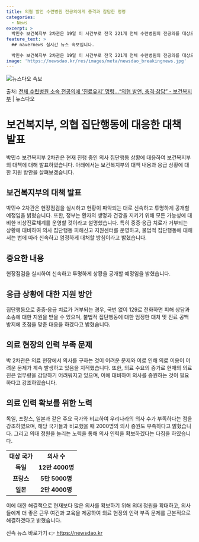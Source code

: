 ```yaml
---
title: 의협 발언 수련병원 전공의에게 충격과 참담한 명령
categories:
  - News
excerpt: >
  박민수 보건복지부 2차관은 19일 이 시간부로 전국 221개 전체 수련병원의 전공의를 대상으로 진료유지명령을…
feature_text: >
  ## navernews 실시간 뉴스 속보입니다.

  박민수 보건복지부 2차관은 19일 이 시간부로 전국 221개 전체 수련병원의 전공의를 대상으로 진료유지명령을…
image: 'https://newsdao.kr/res/images/meta/newsdao_breakingnews.jpg'
---
```


![뉴스다오 속보](https://newsdao.kr/res/images/meta/newsdao_breakingnews.jpg)

<p>출처: <a href="https://newsdao.kr/3169" rel="dofollow">전체 수련병원 소속 전공의에 ‘진료유지’ 명령…“의협 발언, 충격·참담” - 보건복지부</a> | 뉴스다오</p>

<h1>보건복지부, 의협 집단행동에 대응한 대책 발표</h1>
<p data-ke-size="size16">박민수 보건복지부 2차관은 현재 진행 중인 의사 집단행동 상황에 대응하여 보건복지부의 대책에 대해 발표하였습니다. 아래에서는 보건복지부의 대책 내용과 응급 상황에 대한 지원 방안을 살펴보겠습니다. </p>

<h2 data-ke-size="size26">보건복지부의 대책 발표</h2>
<p data-ke-size="size16">박민수 2차관은 현장점검을 실시하고 현황이 파악되는 대로 신속하고 투명하게 공개할 예정임을 밝혔습니다. 또한, 정부는 환자의 생명과 건강을 지키기 위해 모든 가능성에 대비한 비상진료체계를 운영할 것이라고 설명했습니다. 특히 중증·응급 치료가 거부되는 상황에 대비하여 의사 집단행동 피해신고 지원센터를 운영하고, 불법적 집단행동에 대해서는 법에 따라 신속하고 엄정하게 대처할 방침이라고 밝혔습니다.</p>

<h2 data-ke-size="size26">중요한 내용</h2>
<p data-ke-size="size16">현장점검을 실시하여 신속하고 투명하게 상황을 공개할 예정임을 밝혔습니다.</p>

<h2 data-ke-size="size26">응급 상황에 대한 지원 방안</h2>
<p data-ke-size="size16">집단행동으로 중증·응급 치료가 거부되는 경우, 국번 없이 129로 전화하면 피해 상담과 소송에 대한 지원을 받을 수 있으며, 불법적 집단행동에 대한 엄정한 대처 및 진료 공백 방지에 초점을 맞춘 대응을 하겠다고 밝혔습니다.</p>

<h2 data-ke-size="size26">의료 현장의 인력 부족 문제</h2>
<p data-ke-size="size16">박 2차관은 의료 현장에서 의사를 구하는 것이 어려운 문제와 이로 인해 의료 이용이 어려운 문제가 계속 발생하고 있음을 지적했습니다. 또한, 의료 수요의 증가로 현재의 의료진은 업무량을 감당하기 어려워지고 있으며, 이에 대비하여 의사를 증원하는 것이 필요하다고 강조하였습니다.</p>

<h2 data-ke-size="size26">의료 인력 확보를 위한 노력</h2>
<p data-ke-size="size16">독일, 프랑스, 일본과 같은 주요 국가와 비교하여 우리나라의 의사 수가 부족하다는 점을 강조하였으며, 해당 국가들과 비교했을 때 2000명의 의사 증원도 부족하다고 밝혔습니다. 그리고 의대 정원을 늘리는 노력을 통해 의사 인력을 확보하겠다는 다짐을 하였습니다.</p>

<table>
  <tr>
    <td style="text-align: center; height: 17px;"><b>대상 국가</b></td>
    <td style="text-align: center; height: 17px;"><b>의사 수</b></td>
  </tr>
  <tr>
    <td style="text-align: center; height: 17px;"><b>독일</b></td>
    <td style="text-align: center; height: 17px;"><b>12만 4000명</b></td>
  </tr>
  <tr>
    <td style="text-align: center; height: 17px;"><b>프랑스</b></td>
    <td style="text-align: center; height: 17px;"><b>5만 5000명</b></td>
  </tr>
  <tr>
    <td style="text-align: center; height: 17px;"><b>일본</b></td>
    <td style="text-align: center; height: 17px;"><b>2만 4000명</b></td>
  </tr>
</table>

<p data-ke-size="size16">이에 대한 해결책으로 현재보다 많은 의사를 확보하기 위해 의대 정원을 확대하고, 의사들에게 더 좋은 근무 여건과 교육을 제공하여 의료 현장의 인력 부족 문제를 근본적으로 해결하겠다고 밝혔습니다.</p> 

신속 뉴스 바로가기 👉 <a href="https://newsdao.kr" rel="dofollow">https://newsdao.kr</a>


